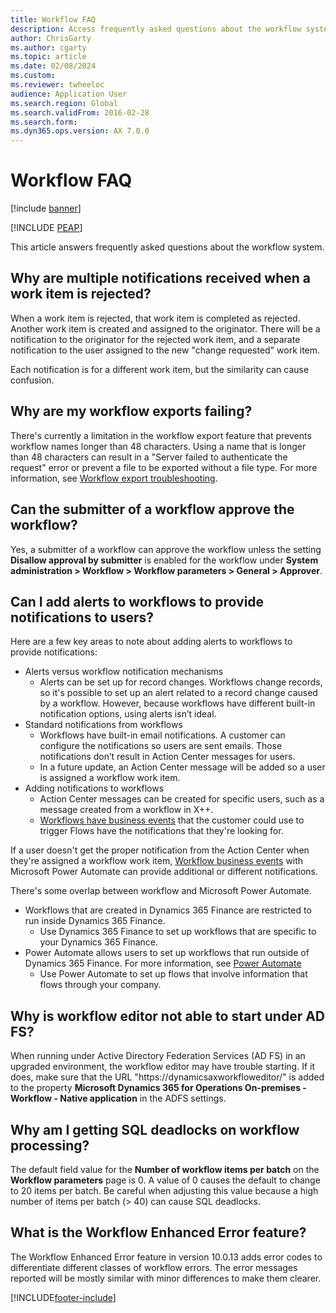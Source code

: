 ```yaml
---
title: Workflow FAQ
description: Access frequently asked questions about the workflow system, including questions about notifications and workflow approval.
author: ChrisGarty
ms.author: cgarty
ms.topic: article 
ms.date: 02/08/2024
ms.custom:
ms.reviewer: twheeloc 
audience: Application User
ms.search.region: Global
ms.search.validFrom: 2016-02-28
ms.search.form: 
ms.dyn365.ops.version: AX 7.0.0
---
```


# Workflow FAQ

[!include [banner](../includes/banner.md)]


[!INCLUDE [PEAP](../../../includes/peap-3.md)]

This article answers frequently asked questions about the workflow system.

## Why are multiple notifications received when a work item is rejected?
When a work item is rejected, that work item is completed as rejected. Another work item is created and assigned to the originator. There will be a notification to the originator for the rejected work item, and a separate notification to the user assigned to the new "change requested" work item. 

Each notification is for a different work item, but the similarity can cause confusion. 

## Why are my workflow exports failing?
There's currently a limitation in the workflow export feature that prevents workflow names longer than 48 characters. Using a name that is longer than 48 characters can result in a "Server failed to authenticate the request" error or prevent a file to be exported without a file type. For more information, see [Workflow export troubleshooting](https://community.dynamics.com/365/financeandoperations/b/elandaxdynamicsaxupgradesanddevelopment/posts/workflow-export-troubleshooting).

## Can the submitter of a workflow approve the workflow?
Yes, a submitter of a workflow can approve the workflow unless the setting **Disallow approval by submitter** is enabled for the workflow under **System administration > Workflow > Workflow parameters > General > Approver**.

## Can I add alerts to workflows to provide notifications to users?
Here are a few key areas to note about adding alerts to workflows to provide notifications:
- Alerts versus workflow notification mechanisms
    - Alerts can be set up for record changes. Workflows change records, so it's possible to set up an alert related to a record change caused by a workflow. However, because workflows have different built-in notification options, using alerts isn’t ideal.
- Standard notifications from workflows 
    - Workflows have built-in email notifications. A customer can configure the notifications so users are sent emails. Those notifications don’t result in Action Center messages for users.
    - In a future update, an Action Center message will be added so a user is assigned a workflow work item. 
- Adding notifications to workflows
    - Action Center messages can be created for specific users, such as a message created from a workflow in X++.
    - [Workflows have business events](../../dev-itpro/business-events/business-events-workflow.md) that the customer could use to trigger Flows have the notifications that they're looking for.   

If a user doesn't get the proper notification from the Action Center when they're assigned a workflow work item, [Workflow business events](../../dev-itpro/business-events/business-events-workflow.md) with Microsoft Power Automate can provide additional or different notifications.

There's some overlap between workflow and Microsoft Power Automate. 
 - Workflows that are created in Dynamics 365 Finance are restricted to run inside Dynamics 365 Finance. 
     - Use Dynamics 365 Finance to set up workflows that are specific to your Dynamics 365 Finance.
 - Power Automate allows users to set up workflows that run outside of Dynamics 365 Finance. For more information, see [Power Automate](/power-automate/getting-started)
    - Use Power Automate to set up flows that involve information that flows through your company. 

## Why is workflow editor not able to start under AD FS?
When running under Active Directory Federation Services (AD FS) in an upgraded environment, the workflow editor may have trouble starting. If it does, make sure that the URL "https://dynamicsaxworkfloweditor/" is added to the property **Microsoft Dynamics 365 for Operations On-premises - Workflow - Native application** in the ADFS settings.

## Why am I getting SQL deadlocks on workflow processing? 
The default field value for the **Number of workflow items per batch** on the **Workflow parameters** page is 0. A value of 0 causes the  default to change to 20 items per batch. Be careful when adjusting this value because a high number of items per batch (> 40) can cause SQL deadlocks.

## What is the Workflow Enhanced Error feature?
The Workflow Enhanced Error feature in version 10.0.13 adds error codes to differentiate different classes of workflow errors. The error messages reported will be mostly similar with minor differences to make them clearer.


[!INCLUDE[footer-include](../../../includes/footer-banner.md)]
